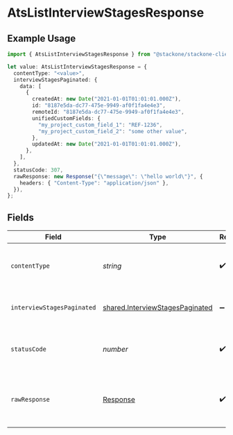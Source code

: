 # AtsListInterviewStagesResponse

## Example Usage

```typescript
import { AtsListInterviewStagesResponse } from "@stackone/stackone-client-ts/sdk/models/operations";

let value: AtsListInterviewStagesResponse = {
  contentType: "<value>",
  interviewStagesPaginated: {
    data: [
      {
        createdAt: new Date("2021-01-01T01:01:01.000Z"),
        id: "8187e5da-dc77-475e-9949-af0f1fa4e4e3",
        remoteId: "8187e5da-dc77-475e-9949-af0f1fa4e4e3",
        unifiedCustomFields: {
          "my_project_custom_field_1": "REF-1236",
          "my_project_custom_field_2": "some other value",
        },
        updatedAt: new Date("2021-01-01T01:01:01.000Z"),
      },
    ],
  },
  statusCode: 307,
  rawResponse: new Response("{\"message\": \"hello world\"}", {
    headers: { "Content-Type": "application/json" },
  }),
};
```

## Fields

| Field                                                                                     | Type                                                                                      | Required                                                                                  | Description                                                                               |
| ----------------------------------------------------------------------------------------- | ----------------------------------------------------------------------------------------- | ----------------------------------------------------------------------------------------- | ----------------------------------------------------------------------------------------- |
| `contentType`                                                                             | *string*                                                                                  | :heavy_check_mark:                                                                        | HTTP response content type for this operation                                             |
| `interviewStagesPaginated`                                                                | [shared.InterviewStagesPaginated](../../../sdk/models/shared/interviewstagespaginated.md) | :heavy_minus_sign:                                                                        | The list of interview-stages was retrieved.                                               |
| `statusCode`                                                                              | *number*                                                                                  | :heavy_check_mark:                                                                        | HTTP response status code for this operation                                              |
| `rawResponse`                                                                             | [Response](https://developer.mozilla.org/en-US/docs/Web/API/Response)                     | :heavy_check_mark:                                                                        | Raw HTTP response; suitable for custom response parsing                                   |